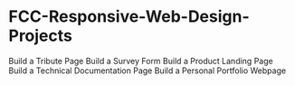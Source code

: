 # FCC-Responsive-Web-Design-Projects

Build a Tribute Page
Build a Survey Form
Build a Product Landing Page
Build a Technical Documentation Page
Build a Personal Portfolio Webpage

